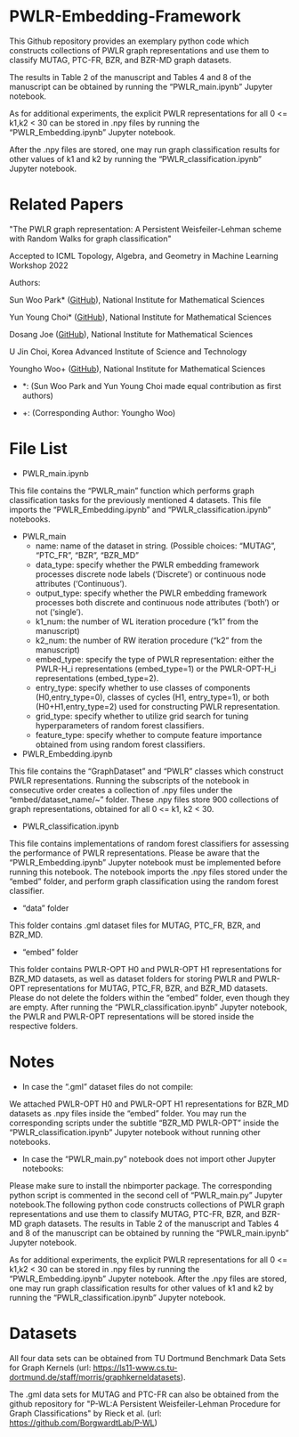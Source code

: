 # PWLR-Embedding-Framework
This Github repository provides an exemplary python code which constructs collections of PWLR graph representations and use them to classify MUTAG, PTC-FR, BZR, and BZR-MD graph datasets. 

The results in Table 2 of the manuscript and Tables 4 and 8 of the manuscript can be obtained by running the “PWLR_main.ipynb” Jupyter notebook.

As for additional experiments, the explicit PWLR representations for all 0 <= k1,k2 < 30 can be stored in .npy files by running the “PWLR_Embedding.ipynb” Jupyter notebook. 

After the .npy files are stored, one may run graph classification results for other values of k1 and k2 by running the “PWLR_classification.ipynb” Jupyter notebook.

# Related Papers
"The PWLR graph representation: A Persistent Weisfeiler-Lehman scheme with Random Walks for graph classification"

Accepted to ICML Topology, Algebra, and Geometry in Machine Learning Workshop 2022

Authors: 

Sun Woo Park* ([GitHub](https://github.com/spark483)), National Institute for Mathematical Sciences

Yun Young Choi* ([GitHub](https://github.com/betteryy)), National Institute for Mathematical Sciences

Dosang Joe ([GitHub](https://github.com/dosjoe)), National Institute for Mathematical Sciences

U Jin Choi, Korea Advanced Institute of Science and Technology

Youngho Woo+ ([GitHub](https://github.com/goolewoo)), National Institute for Mathematical Sciences

- *: (Sun Woo Park and Yun Young Choi made equal contribution as first authors)

- +: (Corresponding Author: Youngho Woo)

# File List
- PWLR_main.ipynb

This file contains the “PWLR_main” function which performs graph classification tasks for the previously mentioned 4 datasets. This file imports the “PWLR_Embedding.ipynb” and “PWLR_classification.ipynb” notebooks.

- PWLR_main
  - name: name of the dataset in string. (Possible choices: “MUTAG”, “PTC_FR”, “BZR”, “BZR_MD”
  - data_type: specify whether the PWLR embedding framework processes discrete node labels (‘Discrete’) or continuous node attributes (‘Continuous’).
  - output_type: specify whether the PWLR embedding framework processes both discrete and continuous node attributes (‘both’) or not (‘single’).
  - k1_num: the number of WL iteration procedure (“k1” from the manuscript)
  - k2_num: the number of RW iteration procedure (“k2” from the manuscript)
  - embed_type: specify the type of PWLR representation: either the PWLR-H_i representations (embed_type=1) or the PWLR-OPT-H_i representations (embed_type=2).
  - entry_type: specify whether to use classes of components (H0,entry_type=0), classes of cycles (H1, entry_type=1), or both (H0+H1,entry_type=2) used for constructing PWLR representation.
  - grid_type: specify whether to utilize grid search for tuning hyperparameters of random forest classifiers.
  - feature_type: specify whether to compute feature importance obtained from using random forest classifiers.
- PWLR_Embedding.ipynb

This file contains the “GraphDataset” and “PWLR” classes which construct PWLR representations. Running the subscripts of the notebook in consecutive order creates a collection of .npy files under the “embed/dataset_name/~” folder. These .npy files store 900 collections of graph representations, obtained for all 0 <= k1, k2 < 30.
- PWLR_classification.ipynb

This file contains implementations of random forest classifiers for assessing the performance of PWLR representations. Please be aware that the “PWLR_Embedding.ipynb” Jupyter notebook must be implemented before running this notebook. The notebook imports the .npy files stored under the “embed” folder, and perform graph classification using the random forest classifier.
- “data” folder

This folder contains .gml dataset files for MUTAG, PTC_FR, BZR, and BZR_MD.
- “embed” folder

This folder contains PWLR-OPT H0 and PWLR-OPT H1 representations for BZR_MD datasets, as well as dataset folders for storing PWLR and PWLR-OPT representations for MUTAG, PTC_FR, BZR, and BZR_MD datasets. Please do not delete the folders within the “embed” folder, even though they are empty. After running the “PWLR_classification.ipynb” Jupyter notebook, the PWLR and PWLR-OPT representations will be stored inside the respective folders.

# Notes
- In case the “.gml” dataset files do not compile:

We attached PWLR-OPT H0 and PWLR-OPT H1 representations for BZR_MD datasets
as .npy files inside the “embed” folder. You may run the corresponding scripts under the subtitle “BZR_MD PWLR-OPT” inside the “PWLR_classification.ipynb” Jupyter notebook without running other notebooks.

- In case the “PWLR_main.py” notebook does not import other Jupyter notebooks:

Please make sure to install the nbimporter package. The corresponding python script is commented in the second cell of “PWLR_main.py” Jupyter notebook.The following python code constructs collections of PWLR graph representations and use them to classify MUTAG, PTC-FR, BZR, and BZR-MD graph datasets. The results in Table 2 of the manuscript and Tables 4 and 8 of the manuscript can be obtained by running the “PWLR_main.ipynb” Jupyter notebook.

As for additional experiments, the explicit PWLR representations for all 0 <= k1,k2 < 30 can be stored in .npy files by running the “PWLR_Embedding.ipynb” Jupyter notebook. After the .npy files are stored, one may run graph classification results for other values of k1 and k2 by running the “PWLR_classification.ipynb” Jupyter notebook.

# Datasets

All four data sets can be obtained from TU Dortmund Benchmark Data Sets for Graph Kernels (url: https://ls11-www.cs.tu-dortmund.de/staff/morris/graphkerneldatasets). 

The .gml data sets for MUTAG and PTC-FR can also be obtained from the github repository for "P-WL:A Persistent Weisfeiler-Lehman Procedure for Graph Classifications" by Rieck et al. (url: https://github.com/BorgwardtLab/P-WL)
